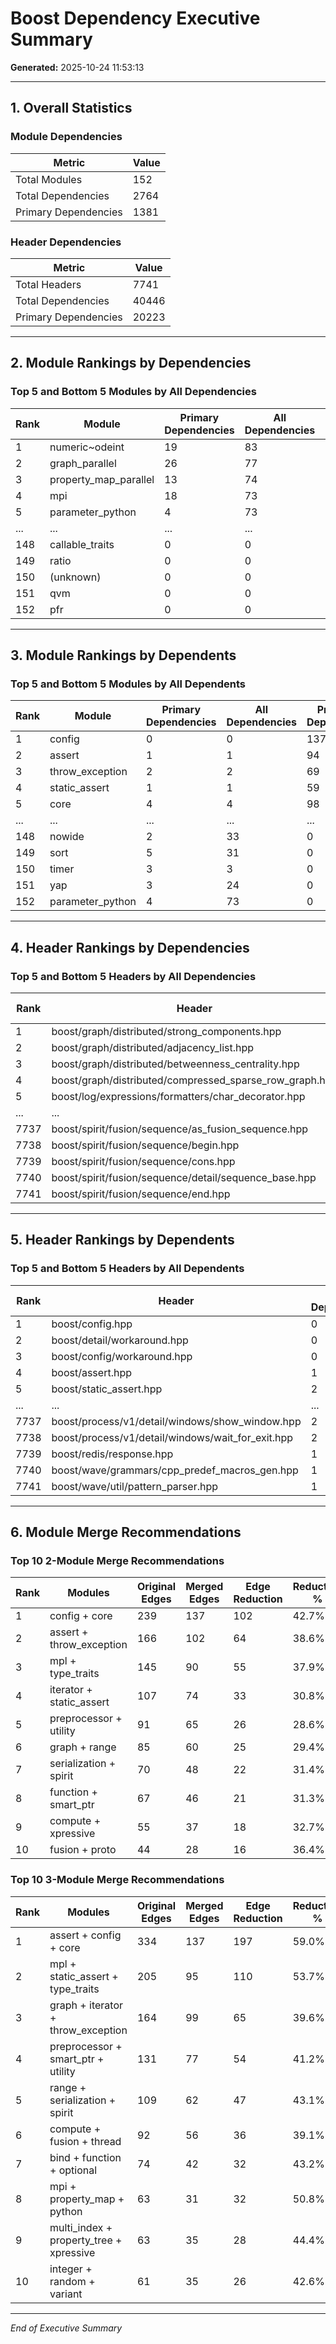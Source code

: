 # Boost Dependency Executive Summary

**Generated:** 2025-10-24 11:53:13

---

## 1. Overall Statistics

### Module Dependencies

| Metric | Value |
|--------|-------|
| Total Modules | 152 |
| Total Dependencies | 2764 |
| Primary Dependencies | 1381 |

### Header Dependencies

| Metric | Value |
|--------|-------|
| Total Headers | 7741 |
| Total Dependencies | 40446 |
| Primary Dependencies | 20223 |

---

## 2. Module Rankings by Dependencies

### Top 5 and Bottom 5 Modules by All Dependencies

| Rank | Module | Primary Dependencies | All Dependencies | Primary Dependents | All Dependents |
|------|--------|---------------------|------------------|-------------------|----------------|
| 1 | numeric~odeint | 19 | 83 | 0 | 0 |
| 2 | graph_parallel | 26 | 77 | 0 | 0 |
| 3 | property_map_parallel | 13 | 74 | 1 | 1 |
| 4 | mpi | 18 | 73 | 3 | 3 |
| 5 | parameter_python | 4 | 73 | 0 | 0 |
| ... | ... | ... | ... | ... | ... |
| 148 | callable_traits | 0 | 0 | 1 | 1 |
| 149 | ratio | 0 | 0 | 1 | 27 |
| 150 | (unknown) | 0 | 0 | 7 | 48 |
| 151 | qvm | 0 | 0 | 1 | 1 |
| 152 | pfr | 0 | 0 | 1 | 1 |

---

## 3. Module Rankings by Dependents

### Top 5 and Bottom 5 Modules by All Dependents

| Rank | Module | Primary Dependencies | All Dependencies | Primary Dependents | All Dependents |
|------|--------|---------------------|------------------|-------------------|----------------|
| 1 | config | 0 | 0 | 137 | 141 |
| 2 | assert | 1 | 1 | 94 | 129 |
| 3 | throw_exception | 2 | 2 | 69 | 122 |
| 4 | static_assert | 1 | 1 | 59 | 121 |
| 5 | core | 4 | 4 | 98 | 115 |
| ... | ... | ... | ... | ... | ... |
| 148 | nowide | 2 | 33 | 0 | 0 |
| 149 | sort | 5 | 31 | 0 | 0 |
| 150 | timer | 3 | 3 | 0 | 0 |
| 151 | yap | 3 | 24 | 0 | 0 |
| 152 | parameter_python | 4 | 73 | 0 | 0 |

---

## 4. Header Rankings by Dependencies

### Top 5 and Bottom 5 Headers by All Dependencies

| Rank | Header | Primary Dependencies | All Dependencies | Primary Dependents | All Dependents |
|------|--------|---------------------|------------------|-------------------|----------------|
| 1 | boost/graph/distributed/strong_components.hpp | 12 | 130 | 0 | 0 |
| 2 | boost/graph/distributed/adjacency_list.hpp | 20 | 122 | 0 | 0 |
| 3 | boost/graph/distributed/betweenness_centrality.hpp | 12 | 118 | 0 | 0 |
| 4 | boost/graph/distributed/compressed_sparse_row_graph.hpp | 6 | 113 | 0 | 0 |
| 5 | boost/log/expressions/formatters/char_decorator.hpp | 20 | 113 | 0 | 0 |
| ... | ... | ... | ... | ... | ... |
| 7737 | boost/spirit/fusion/sequence/as_fusion_sequence.hpp | 0 | 0 | 1 | 1 |
| 7738 | boost/spirit/fusion/sequence/begin.hpp | 0 | 0 | 2 | 2 |
| 7739 | boost/spirit/fusion/sequence/cons.hpp | 0 | 0 | 1 | 1 |
| 7740 | boost/spirit/fusion/sequence/detail/sequence_base.hpp | 0 | 0 | 1 | 1 |
| 7741 | boost/spirit/fusion/sequence/end.hpp | 0 | 0 | 2 | 2 |

---

## 5. Header Rankings by Dependents

### Top 5 and Bottom 5 Headers by All Dependents

| Rank | Header | Primary Dependencies | All Dependencies | Primary Dependents | All Dependents |
|------|--------|---------------------|------------------|-------------------|----------------|
| 1 | boost/config.hpp | 0 | 0 | 2145 | 4690 |
| 2 | boost/detail/workaround.hpp | 0 | 0 | 276 | 1775 |
| 3 | boost/config/workaround.hpp | 0 | 0 | 99 | 1438 |
| 4 | boost/assert.hpp | 1 | 1 | 792 | 1247 |
| 5 | boost/static_assert.hpp | 2 | 2 | 327 | 1131 |
| ... | ... | ... | ... | ... | ... |
| 7737 | boost/process/v1/detail/windows/show_window.hpp | 2 | 2 | 0 | 0 |
| 7738 | boost/process/v1/detail/windows/wait_for_exit.hpp | 2 | 2 | 0 | 0 |
| 7739 | boost/redis/response.hpp | 1 | 1 | 0 | 0 |
| 7740 | boost/wave/grammars/cpp_predef_macros_gen.hpp | 1 | 1 | 0 | 0 |
| 7741 | boost/wave/util/pattern_parser.hpp | 1 | 1 | 0 | 0 |

---

## 6. Module Merge Recommendations

### Top 10 2-Module Merge Recommendations

| Rank | Modules | Original Edges | Merged Edges | Edge Reduction | Reduction % |
|------|---------|----------------|--------------|----------------|-------------|
| 1 | config + core | 239 | 137 | 102 | 42.7% |
| 2 | assert + throw_exception | 166 | 102 | 64 | 38.6% |
| 3 | mpl + type_traits | 145 | 90 | 55 | 37.9% |
| 4 | iterator + static_assert | 107 | 74 | 33 | 30.8% |
| 5 | preprocessor + utility | 91 | 65 | 26 | 28.6% |
| 6 | graph + range | 85 | 60 | 25 | 29.4% |
| 7 | serialization + spirit | 70 | 48 | 22 | 31.4% |
| 8 | function + smart_ptr | 67 | 46 | 21 | 31.3% |
| 9 | compute + xpressive | 55 | 37 | 18 | 32.7% |
| 10 | fusion + proto | 44 | 28 | 16 | 36.4% |

### Top 10 3-Module Merge Recommendations

| Rank | Modules | Original Edges | Merged Edges | Edge Reduction | Reduction % |
|------|---------|----------------|--------------|----------------|-------------|
| 1 | assert + config + core | 334 | 137 | 197 | 59.0% |
| 2 | mpl + static_assert + type_traits | 205 | 95 | 110 | 53.7% |
| 3 | graph + iterator + throw_exception | 164 | 99 | 65 | 39.6% |
| 4 | preprocessor + smart_ptr + utility | 131 | 77 | 54 | 41.2% |
| 5 | range + serialization + spirit | 109 | 62 | 47 | 43.1% |
| 6 | compute + fusion + thread | 92 | 56 | 36 | 39.1% |
| 7 | bind + function + optional | 74 | 42 | 32 | 43.2% |
| 8 | mpi + property_map + python | 63 | 31 | 32 | 50.8% |
| 9 | multi_index + property_tree + xpressive | 63 | 35 | 28 | 44.4% |
| 10 | integer + random + variant | 61 | 35 | 26 | 42.6% |

---

*End of Executive Summary*
